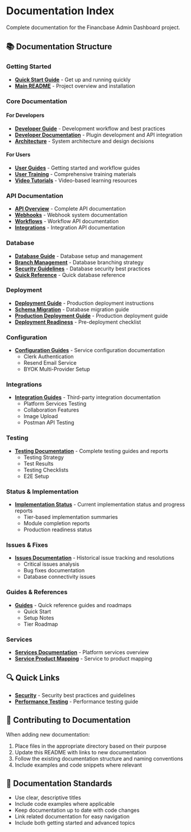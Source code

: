 # Documentation Index

Complete documentation for the Financbase Admin Dashboard project.

## 📚 Documentation Structure

### Getting Started
- **[Quick Start Guide](guides/QUICK_START.md)** - Get up and running quickly
- **[Main README](../../README.md)** - Project overview and installation

### Core Documentation

#### For Developers
- **[Developer Guide](developer-guide/README.md)** - Development workflow and best practices
- **[Developer Documentation](developer/)** - Plugin development and API integration
- **[Architecture](architecture/README.md)** - System architecture and design decisions

#### For Users
- **[User Guides](user-guides/)** - Getting started and workflow guides
- **[User Training](user-training/)** - Comprehensive training materials
- **[Video Tutorials](video-tutorials/README.md)** - Video-based learning resources

### API Documentation
- **[API Overview](api/README.md)** - Complete API documentation
- **[Webhooks](api/webhooks.md)** - Webhook system documentation
- **[Workflows](api/workflows.md)** - Workflow API documentation
- **[Integrations](api/integrations.md)** - Integration API documentation

### Database
- **[Database Guide](database/README.md)** - Database setup and management
- **[Branch Management](database/branch-management.md)** - Database branching strategy
- **[Security Guidelines](database/security-guidelines.md)** - Database security best practices
- **[Quick Reference](database/quick-reference.md)** - Quick database reference

### Deployment
- **[Deployment Guide](deployment/README.md)** - Production deployment instructions
- **[Schema Migration](deployment/SCHEMA_MIGRATION_GUIDE.md)** - Database migration guide
- **[Production Deployment Guide](deployment/PRODUCTION_DEPLOYMENT_GUIDE.md)** - Production deployment guide
- **[Deployment Readiness](deployment/DEPLOYMENT_READINESS_CHECKLIST.md)** - Pre-deployment checklist

### Configuration
- **[Configuration Guides](configuration/)** - Service configuration documentation
  - Clerk Authentication
  - Resend Email Service
  - BYOK Multi-Provider Setup

### Integrations
- **[Integration Guides](integrations/)** - Third-party integration documentation
  - Platform Services Testing
  - Collaboration Features
  - Image Upload
  - Postman API Testing

### Testing
- **[Testing Documentation](testing/README.md)** - Complete testing guides and reports
  - Testing Strategy
  - Test Results
  - Testing Checklists
  - E2E Setup

### Status & Implementation
- **[Implementation Status](status/README.md)** - Current implementation status and progress reports
  - Tier-based implementation summaries
  - Module completion reports
  - Production readiness status

### Issues & Fixes
- **[Issues Documentation](issues/README.md)** - Historical issue tracking and resolutions
  - Critical issues analysis
  - Bug fixes documentation
  - Database connectivity issues

### Guides & References
- **[Guides](guides/)** - Quick reference guides and roadmaps
  - Quick Start
  - Setup Notes
  - Tier Roadmap

### Services
- **[Services Documentation](services/SERVICES.md)** - Platform services overview
- **[Service Product Mapping](SERVICE_PRODUCT_MAPPING.md)** - Service to product mapping

## 🔍 Quick Links

- **[Security](SECURITY.md)** - Security best practices and guidelines
- **[Performance Testing](../performance-tests/PERFORMANCE_TESTING_GUIDE.md)** - Performance testing guide

## 📖 Contributing to Documentation

When adding new documentation:
1. Place files in the appropriate directory based on their purpose
2. Update this README with links to new documentation
3. Follow the existing documentation structure and naming conventions
4. Include examples and code snippets where relevant

## 📝 Documentation Standards

- Use clear, descriptive titles
- Include code examples where applicable
- Keep documentation up to date with code changes
- Link related documentation for easy navigation
- Include both getting started and advanced topics

